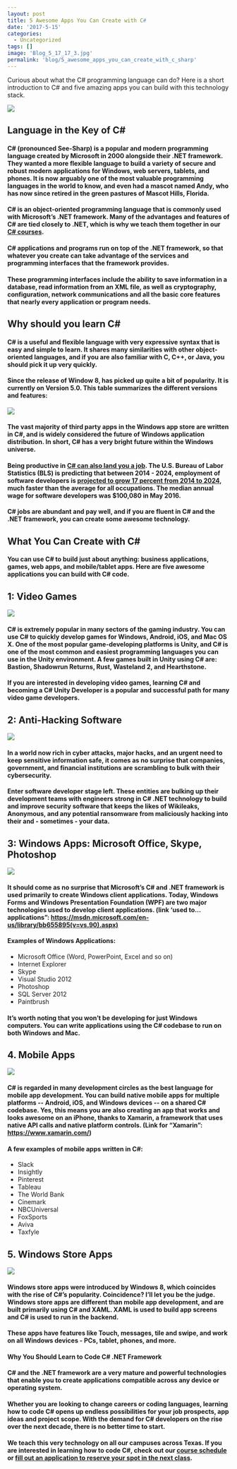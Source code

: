 ```yaml
---
layout: post
title: 5 Awesome Apps You Can Create with C#
date: '2017-5-15'
categories:
  - Uncategorized
tags: []
image: 'Blog_5_17_17_3.jpg'
permalink: 'blog/5_awesome_apps_you_can_create_with_c_sharp'
---
```


Curious about what the C# programming language can do? Here is a short introduction to C# and five amazing apps you can build with this technology stack.

<div class="col-sm-12">
  <img class="img-responsive" src="/assets/images/Blog_5_17_17_1.jpg" />
</div>



## Language in the Key of C#

#### C# (pronounced See-Sharp) is a popular and modern programming language created by Microsoft in 2000 alongside their .NET framework. They wanted a more flexible language to build a variety of secure and robust modern applications for Windows, web servers, tablets, and phones. It is now arguably one of the most valuable programming languages in the world to know, and even had a mascot named Andy, who has now since retired in the green pastures of Mascot Hills, Florida.

#### C# is an object-oriented programming language that is commonly used with Microsoft’s .NET framework. Many of the advantages and features of C# are tied closely to .NET, which is why we teach them together in our [C# courses](/courses).

#### C# applications and programs run on top of the .NET framework, so that whatever you create can take advantage of the services and programming interfaces that the framework provides.

#### These programming interfaces include the ability to save information in a database, read information from an XML file, as well as cryptography, configuration, network communications and all the basic core features that nearly every application or program needs.

## Why should you learn C#

#### C# is a useful and flexible language with very expressive syntax that is easy and simple to learn. It shares many similarities with other object-oriented languages, and if you are also familiar with C, C++, or Java, you should pick it up very quickly.

#### Since the release of Window 8, has picked up quite a bit of popularity. It is currently on Version 5.0. This table summarizes the different versions and features:

<div class="col-sm-12">
  <img class="img-responsive" src="/assets/images/Blog_5_17_17_2.png" />
</div>



#### The vast majority of third party apps in the Windows app store are written in C#, and is widely considered the future of Windows application distribution. In short, C# has a very bright future within the Windows universe.

#### Being productive in [C# can also land you a job](https://www.indeed.com/jobs?q=C%23+Net+Developer&l=Texas). The U.S. Bureau of Labor Statistics (BLS) is predicting that between 2014 - 2024, employment of software developers is [projected to grow 17 percent from 2014 to 2024](https://www.bls.gov/ooh/computer-and-information-technology/software-developers.htm), much faster than the average for all occupations. The median annual wage for software developers was $100,080 in May 2016.

#### C# jobs are abundant and pay well, and if you are fluent in C# and the .NET framework, you can create some awesome technology.



## What You Can Create with C#

#### You can use C# to build just about anything: business applications, games, web apps, and mobile/tablet apps. Here are five awesome applications you can build with C# code.

## 1: Video Games

<div class="col-sm-12">
  <img class="img-responsive" src="/assets/images/Blog_5_17_17_3.jpg" />
</div>



#### C# is extremely popular in many sectors of the gaming industry. You can use C# to quickly develop games for Windows, Android, iOS, and Mac OS X. One of the most popular game-developing platforms is Unity, and C# is one of the most common and easiest programming languages you can use in the Unity environment. A few games built in Unity using C# are: Bastion, Shadowrun Returns, Rust, Wasteland 2, and Hearthstone.

#### If you are interested in developing video games, learning C# and becoming a C# Unity Developer is a popular and successful path for many video game developers.



## 2: Anti-Hacking Software

<div class="col-sm-12">
  <img class="img-responsive" src="/assets/images/Blog_5_17_17_4.jpg" />
</div>



#### In a world now rich in cyber attacks, major hacks, and an urgent need to keep sensitive information safe, it comes as no surprise that companies, government, and financial institutions are scrambling to bulk with their cybersecurity.

#### Enter software developer stage left. These entities are bulking up their development teams with engineers strong in C# .NET technology to build and improve security software that keeps the likes of Wikileaks, Anonymous, and any potential ransomware from maliciously hacking into their and - sometimes - your data.



## 3: Windows Apps: Microsoft Office, Skype, Photoshop

<div class="col-sm-12">
  <img class="img-responsive" src="/assets/images/Blog_5_17_17_5.jpg" />
</div>



#### It should come as no surprise that Microsoft’s C# and .NET framework is used primarily to create Windows client applications. Today, Windows Forms and Windows Presentation Foundation (WPF) are two major technologies used to develop client applications. (link ‘used to… applications”: https://msdn.microsoft.com/en-us/library/bb655895(v=vs.90).aspx)

#### Examples of Windows Applications:

- Microsoft Office (Word, PowerPoint, Excel and so on)
- Internet Explorer
- Skype
- Visual Studio 2012
- Photoshop
- SQL Server 2012
- Paintbrush

#### It’s worth noting that you won’t be developing for just Windows computers. You can write applications using the C# codebase to run on both Windows and Mac.



## 4. Mobile Apps

<div class="col-sm-12">
  <img class="img-responsive" src="/assets/images/Blog_5_17_17_6.jpg" />
</div>



#### C# is regarded in many development circles as the best language for mobile app development. You can build native mobile apps for multiple platforms -- Android, iOS, and Windows devices -- on a shared C# codebase. Yes, this means you are also creating an app that works and looks awesome on an iPhone, thanks to Xamarin, a framework that uses native API calls and native platform controls. (Link for “Xamarin”: https://www.xamarin.com/)

#### A few examples of mobile apps written in C#:

- Slack
- Insightly
- Pinterest
- Tableau
- The World Bank
- Cinemark
- NBCUniversal
- FoxSports
- Aviva
- Taxfyle



## 5. Windows Store Apps

<div class="col-sm-12">
  <img class="img-responsive" src="/assets/images/Blog_5_17_17_7.jpg" />
</div>



#### Windows store apps were introduced by Windows 8, which coincides with the rise of C#’s popularity. Coincidence? I’ll let you be the judge. Windows store apps are different than mobile app development, and are built primarily using C# and XAML. XAML is used to build app screens and C# is used to run in the backend.

#### These apps have features like Touch, messages, tile and swipe, and work on all Windows devices - PCs, tablet, phones, and more.

#### Why You Should Learn to Code C# .NET Framework

#### C# and the .NET framework are a very mature and powerful technologies that enable you to create applications compatible across any device or operating system.

#### Whether you are looking to change careers or coding languages, learning how to code C# opens up endless possibilities for your job prospects, app ideas and project scope. With the demand for C# developers on the rise over the next decade, there is no better time to start.

#### We teach this very technology on all our campuses across Texas. If you are interested in learning how to code C#, check out our [course schedule](/courses) or **[fill out an application to reserve your spot in the next class](/apply)**.
